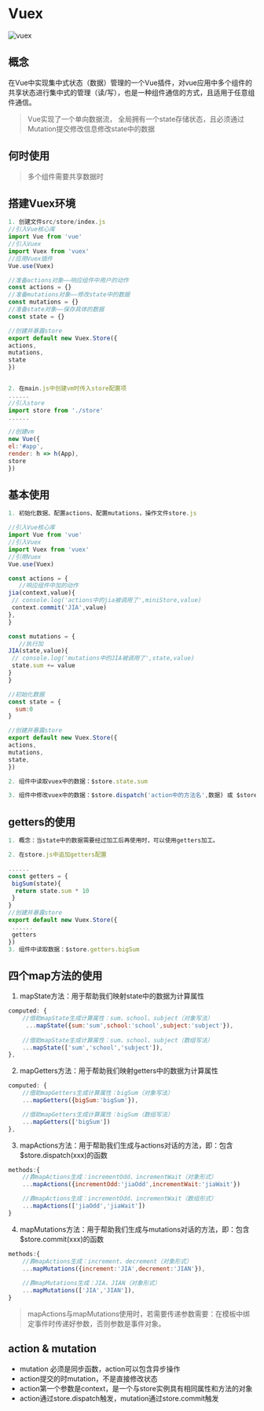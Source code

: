 # Vuex
![vuex](https://vuex.vuejs.org/vuex.png)
 ## 概念
 在Vue中实现集中式状态（数据）管理的一个Vue插件，对vue应用中多个组件的共享状态进行集中式的管理（读/写），也是一种组件通信的方式，且适用于任意组件通信。

 >Vue实现了一个单向数据流， 全局拥有一个state存储状态，且必须通过Mutation提交修改信息修改state中的数据

 ## 何时使用
 >多个组件需要共享数据时

 ## 搭建Vuex环境
 ```js
1. 创建文件src/store/index.js
//引入Vue核心库
import Vue from 'vue'
//引入Vuex
import Vuex from 'vuex'
//应用Vuex插件
Vue.use(Vuex)

//准备actions对象——响应组件中用户的动作
const actions = {}
//准备mutations对象——修改state中的数据
const mutations = {}
//准备state对象——保存具体的数据
const state = {}

//创建并暴露store
export default new Vuex.Store({
 actions,
 mutations,
 state
})


2. 在main.js中创建vm时传入store配置项
......
//引入store
import store from './store'
......

//创建vm
new Vue({
 el:'#app',
 render: h => h(App),
 store
})
 ```

 ## 基本使用
 ```js
1. 初始化数据、配置actions、配置mutations，操作文件store.js

//引入Vue核心库
import Vue from 'vue'
//引入Vuex
import Vuex from 'vuex'
//引用Vuex
Vue.use(Vuex)

const actions = {
    //响应组件中加的动作
 jia(context,value){
  // console.log('actions中的jia被调用了',miniStore,value)
  context.commit('JIA',value)
 },
}

const mutations = {
    //执行加
 JIA(state,value){
  // console.log('mutations中的JIA被调用了',state,value)
  state.sum += value
 }
}

//初始化数据
const state = {
   sum:0
}

//创建并暴露store
export default new Vuex.Store({
 actions,
 mutations,
 state,
})

2. 组件中读取vuex中的数据：$store.state.sum

3. 组件中修改vuex中的数据：$store.dispatch('action中的方法名',数据) 或 $store.commit('mutations中的方法名',数据)
```


 ## getters的使用
```js
1. 概念：当state中的数据需要经过加工后再使用时，可以使用getters加工。

2. 在store.js中追加getters配置

......
const getters = {
 bigSum(state){
  return state.sum * 10
 }
}
//创建并暴露store
export default new Vuex.Store({
 ......
 getters
})
3. 组件中读取数据：$store.getters.bigSum
```

## 四个map方法的使用  
1. mapState方法：用于帮助我们映射state中的数据为计算属性   

```js
computed: {
    //借助mapState生成计算属性：sum、school、subject（对象写法）
     ...mapState({sum:'sum',school:'school',subject:'subject'}),
         
    //借助mapState生成计算属性：sum、school、subject（数组写法）
    ...mapState(['sum','school','subject']),
},
```

2. mapGetters方法：用于帮助我们映射getters中的数据为计算属性   

```js
computed: {
    //借助mapGetters生成计算属性：bigSum（对象写法）
    ...mapGetters({bigSum:'bigSum'}),

    //借助mapGetters生成计算属性：bigSum（数组写法）
    ...mapGetters(['bigSum'])
},
```

3. mapActions方法：用于帮助我们生成与actions对话的方法，即：包含$store.dispatch(xxx)的函数  

```js
methods:{
    //靠mapActions生成：incrementOdd、incrementWait（对象形式）
    ...mapActions({incrementOdd:'jiaOdd',incrementWait:'jiaWait'})

    //靠mapActions生成：incrementOdd、incrementWait（数组形式）
    ...mapActions(['jiaOdd','jiaWait'])
}
```


4. mapMutations方法：用于帮助我们生成与mutations对话的方法，即：包含$store.commit(xxx)的函数  

```js
methods:{
    //靠mapActions生成：increment、decrement（对象形式）
    ...mapMutations({increment:'JIA',decrement:'JIAN'}),
    
    //靠mapMutations生成：JIA、JIAN（对象形式）
    ...mapMutations(['JIA','JIAN']),
}
```


>mapActions与mapMutations使用时，若需要传递参数需要：在模板中绑定事件时传递好参数，否则参数是事件对象。


## action & mutation

- mutation 必须是同步函数，action可以包含异步操作  
- action提交的时mutation，不是直接修改状态  
- action第一个参数是context，是一个与store实例具有相同属性和方法的对象  
- action通过store.dispatch触发，mutation通过store.commit触发  